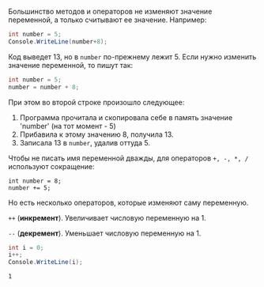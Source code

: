 Большинство методов и операторов не изменяют значение переменной, а только считывают ее значение. Например:
```csharp
int number = 5;
Console.WriteLine(number+8); 
```
Код выведет 13, но в `number` по-прежнему лежит 5. Если нужно изменить значение переменной, то пишут так:
```csharp
int number = 5; 
number = number + 8;  
```
При этом во второй строке произошло следующее:

1. Программа прочитала и скопировала себе в память значение 'number' (на тот момент - 5)
1. Прибавила к этому значению 8, получила 13.
1. Записала 13 в `number`, удалив оттуда 5.

Чтобы не писать имя переменной дважды, для операторов `+, -, *, /` используют сокращение:
```
int number = 8;
number += 5;
```
Но есть несколько операторов, которые изменяют саму переменную.

`++` (**инкремент**). Увеличивает числовую переменную на 1.

`--` (**декремент**). Уменьшает числовую переменную на 1.

```csharp
int i = 0; 
i++; 
Console.WriteLine(i);
```
```
1
```
